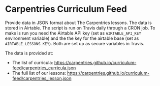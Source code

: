 # Carpentries Curriculum Feed

Provide data in JSON format about The Carpentries lessons.
The data is stored in Airtable. The script is run on Travis daily through a CRON job. To make is run you need the Airtable API key (set as `AIRTABLE_API_KEY` environment variable) and the the key for the airtable base (set as `AIRTABLE_LESSONS_KEY`). Both are set up as secure variables in Travis.

The data is provided at:

- The list of curricula: <https://carpentries.github.io/curriculum-feed/carpentries_curricula.json>
- The full list of our lessons: <https://carpentries.github.io/curriculum-feed/carpentries_lesson.json>
